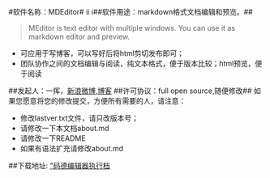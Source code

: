 ﻿#软件名称：MDEditor#
ii
i##软件用途：markdown格式文档编辑和预览。##
>MEditor is text editor with multiple windows. You can use it as markdown editor and preview. 

- 可应用于写博客，可以写好后将html剪切发布即可；
- 团队协作之间的文档编辑与阅读，纯文本格式，便于版本比较；html预览，便于阅读

##发起人：一挥，[新浪微博](http://weibo.com/5d13 "一挥间的新浪微博"),[博客](http://cnblogs.com/yihuiso "一挥间的博客")
##许可协议：full open source,随便修改##
如果您愿意将您的修改提交，方便所有需要的人，请注意：

+	修改lastver.txt文件，请只改版本号；
+	请修改一下本文档about.md
+	请修改一下README
+	如果有语法扩充请修改about.md

##下载地址: ["码德编辑器执行档](https://github.com/5d13cn/MEditor/raw/master/exeoutput/MDEditor.exe "码德编辑器下载")

